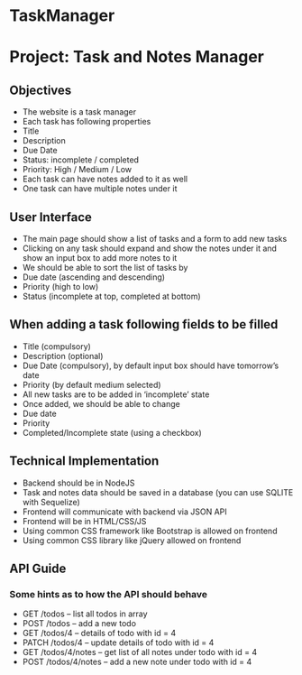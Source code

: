 # TaskManager

# Project: Task and Notes Manager

## Objectives

*	The website is a task manager
*	Each task has following properties
*	Title
*	Description
*	Due Date
*	Status: incomplete / completed
*	Priority: High / Medium / Low
*	Each task can have notes added to it as well
*	One task can have multiple notes under it

## User Interface 
*	The main page should show a list of tasks and a form to add new tasks
*	Clicking on any task should expand and show the notes under it and show an input box to add more notes to it
*	We should be able to sort the list of tasks by 
*	Due date (ascending and descending)
*	Priority (high to low)
*	Status (incomplete at top, completed at bottom)

##	When adding a task following fields to be filled

*	Title (compulsory)
*	Description (optional)
*	Due Date (compulsory), by default input box should have tomorrow’s date
*	Priority (by default medium selected)
*	All new tasks are to be added in ‘incomplete’ state
*	Once added, we should be able to change 
*	Due date
*	Priority
*	Completed/Incomplete state (using a checkbox)

## Technical Implementation 

*	Backend should be in NodeJS
*	Task and notes data should be saved in a database (you can use SQLITE with Sequelize) 
*	Frontend will communicate with backend via JSON API 
*	Frontend will be in HTML/CSS/JS
*	Using common CSS framework like Bootstrap is allowed on frontend
*	Using common CSS library like jQuery allowed on frontend

## API Guide 
### Some hints as to how the API should behave 
*	GET        /todos – list all todos in array
*	POST     /todos – add a new todo
*	GET        /todos/4 – details of todo with id = 4 
*	PATCH /todos/4 – update details of todo with id = 4 
*	GET        /todos/4/notes – get list of all notes under todo with id = 4 
*	POST     /todos/4/notes – add a new note under todo with id = 4
